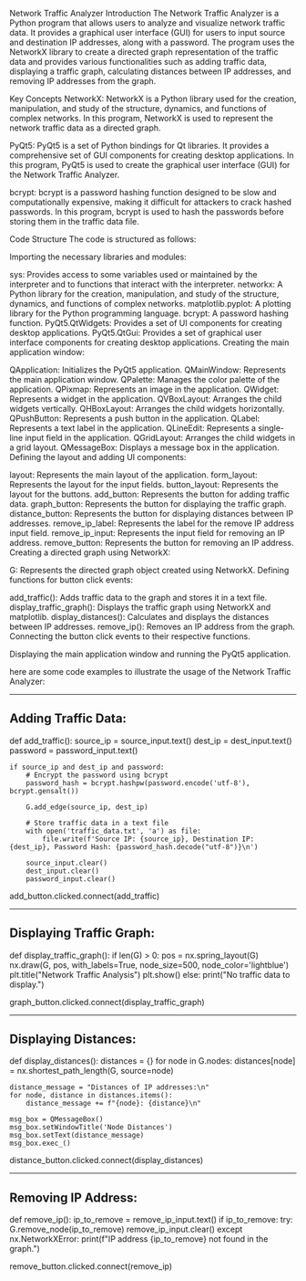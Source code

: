 Network Traffic Analyzer
Introduction
The Network Traffic Analyzer is a Python program that allows users to analyze and visualize network traffic data. It provides a graphical user interface (GUI) for users to input source and destination IP addresses, along with a password. The program uses the NetworkX library to create a directed graph representation of the traffic data and provides various functionalities such as adding traffic data, displaying a traffic graph, calculating distances between IP addresses, and removing IP addresses from the graph.

Key Concepts
NetworkX: NetworkX is a Python library used for the creation, manipulation, and study of the structure, dynamics, and functions of complex networks. In this program, NetworkX is used to represent the network traffic data as a directed graph.

PyQt5: PyQt5 is a set of Python bindings for Qt libraries. It provides a comprehensive set of GUI components for creating desktop applications. In this program, PyQt5 is used to create the graphical user interface (GUI) for the Network Traffic Analyzer.

bcrypt: bcrypt is a password hashing function designed to be slow and computationally expensive, making it difficult for attackers to crack hashed passwords. In this program, bcrypt is used to hash the passwords before storing them in the traffic data file.

Code Structure
The code is structured as follows:

Importing the necessary libraries and modules:

sys: Provides access to some variables used or maintained by the interpreter and to functions that interact with the interpreter.
networkx: A Python library for the creation, manipulation, and study of the structure, dynamics, and functions of complex networks.
matplotlib.pyplot: A plotting library for the Python programming language.
bcrypt: A password hashing function.
PyQt5.QtWidgets: Provides a set of UI components for creating desktop applications.
PyQt5.QtGui: Provides a set of graphical user interface components for creating desktop applications.
Creating the main application window:

QApplication: Initializes the PyQt5 application.
QMainWindow: Represents the main application window.
QPalette: Manages the color palette of the application.
QPixmap: Represents an image in the application.
QWidget: Represents a widget in the application.
QVBoxLayout: Arranges the child widgets vertically.
QHBoxLayout: Arranges the child widgets horizontally.
QPushButton: Represents a push button in the application.
QLabel: Represents a text label in the application.
QLineEdit: Represents a single-line input field in the application.
QGridLayout: Arranges the child widgets in a grid layout.
QMessageBox: Displays a message box in the application.
Defining the layout and adding UI components:

layout: Represents the main layout of the application.
form_layout: Represents the layout for the input fields.
button_layout: Represents the layout for the buttons.
add_button: Represents the button for adding traffic data.
graph_button: Represents the button for displaying the traffic graph.
distance_button: Represents the button for displaying distances between IP addresses.
remove_ip_label: Represents the label for the remove IP address input field.
remove_ip_input: Represents the input field for removing an IP address.
remove_button: Represents the button for removing an IP address.
Creating a directed graph using NetworkX:

G: Represents the directed graph object created using NetworkX.
Defining functions for button click events:

add_traffic(): Adds traffic data to the graph and stores it in a text file.
display_traffic_graph(): Displays the traffic graph using NetworkX and matplotlib.
display_distances(): Calculates and displays the distances between IP addresses.
remove_ip(): Removes an IP address from the graph.
Connecting the button click events to their respective functions.

Displaying the main application window and running the PyQt5 application.

here are some code examples to illustrate the usage of the Network Traffic Analyzer:

---------------------
Adding Traffic Data:
---------------------

def add_traffic():
    source_ip = source_input.text()
    dest_ip = dest_input.text()
    password = password_input.text()

    if source_ip and dest_ip and password:
        # Encrypt the password using bcrypt
        password_hash = bcrypt.hashpw(password.encode('utf-8'), bcrypt.gensalt())

        G.add_edge(source_ip, dest_ip)

        # Store traffic data in a text file
        with open('traffic_data.txt', 'a') as file:
            file.write(f'Source IP: {source_ip}, Destination IP: {dest_ip}, Password Hash: {password_hash.decode("utf-8")}\n')

        source_input.clear()
        dest_input.clear()
        password_input.clear()

add_button.clicked.connect(add_traffic)

-------------------------
Displaying Traffic Graph:
--------------------------
def display_traffic_graph():
    if len(G) > 0:
        pos = nx.spring_layout(G)
        nx.draw(G, pos, with_labels=True, node_size=500, node_color='lightblue')
        plt.title("Network Traffic Analysis")
        plt.show()
    else:
        print("No traffic data to display.")

graph_button.clicked.connect(display_traffic_graph)

-----------------------
Displaying Distances:
----------------------

def display_distances():
    distances = {}
    for node in G.nodes:
        distances[node] = nx.shortest_path_length(G, source=node)

    distance_message = "Distances of IP addresses:\n"
    for node, distance in distances.items():
        distance_message += f"{node}: {distance}\n"

    msg_box = QMessageBox()
    msg_box.setWindowTitle('Node Distances')
    msg_box.setText(distance_message)
    msg_box.exec_()

distance_button.clicked.connect(display_distances)

----------------------
Removing IP Address:
---------------------


def remove_ip():
    ip_to_remove = remove_ip_input.text()
    if ip_to_remove:
        try:
            G.remove_node(ip_to_remove)
            remove_ip_input.clear()
        except nx.NetworkXError:
            print(f"IP address {ip_to_remove} not found in the graph.")

remove_button.clicked.connect(remove_ip)
